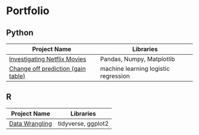 # Portfolio

## Python
| Project Name | Libraries|
| ------------ | -----|
| <a href="https://colab.research.google.com/drive/11oJkRxy2G2aANTwtMcsUsrH_IXTL6jKz?usp=sharing">Investigating Netflix Movies </a> | Pandas, Numpy, Matplotlib |
| <a href="https://colab.research.google.com/drive/1vCr4xZOrmvEi76vtYtpZgsxGXiaAX7B2?usp=sharing">Change off prediction (gain table) </a> | machine learning logistic regression |

## R
| Project Name | Libraries|
| ------------ | -----|
| <a href="https://www.notion.so/Data-Wrangling-f44590d994294dc1936cf62e399b3a6f">Data Wrangling </a> | tidyverse, ggplot2 |
